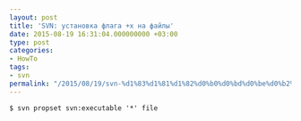 ```yaml
---
layout: post
title: 'SVN: установка флага +x на файлы'
date: 2015-08-19 16:31:04.000000000 +03:00
type: post
categories:
- HowTo
tags:
- svn
permalink: "/2015/08/19/svn-%d1%83%d1%81%d1%82%d0%b0%d0%bd%d0%be%d0%b2%d0%ba%d0%b0-%d1%84%d0%bb%d0%b0%d0%b3%d0%b0-x-%d0%bd%d0%b0-%d1%84%d0%b0%d0%b9%d0%bb%d1%8b/"
---
```

```
$ svn propset svn:executable '*' file
```

